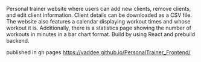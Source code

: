 Personal trainer website where users can add new clients, remove clients, and edit client information. Client details can be downloaded as a CSV file. The website also features a calendar displaying workout times and whose workout it is. Additionally, there is a statistics page showing the number of workouts in minutes in a bar chart format. Build by using React and prebuild backend.

published in gh pages https://vaddee.github.io/PersonalTrainer_Frontend/
